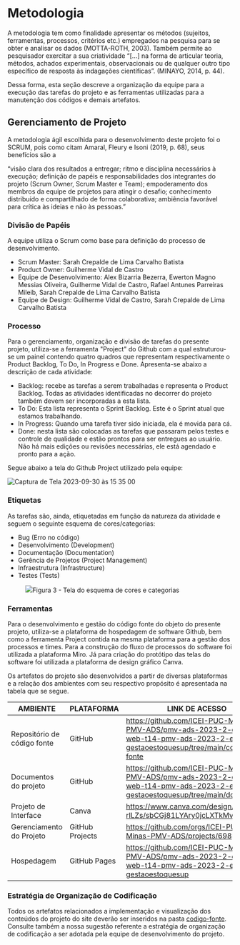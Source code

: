 
# Metodologia

A metodologia tem como finalidade apresentar os métodos (sujeitos, ferramentas, processos, critérios etc.) empregados na pesquisa para se obter e analisar os dados (MOTTA-ROTH, 2003). Também permite ao pesquisador exercitar a sua criatividade “[...] na forma de articular teoria, métodos, achados experimentais, observacionais ou de qualquer outro tipo específico de resposta às indagações científicas”. (MINAYO, 2014, p. 44). 

Dessa forma, esta seção descreve a organização da equipe para a execução das tarefas do projeto e as ferramentas utilizadas para a manutenção dos códigos e demais artefatos.

## Gerenciamento de Projeto
A metodologia ágil escolhida para o desenvolvimento deste projeto foi o SCRUM, pois como citam Amaral, Fleury e Isoni (2019, p. 68), seus benefícios são a

“visão clara dos resultados a entregar; ritmo e disciplina necessários à execução; definição de papéis e responsabilidades dos integrantes do projeto (Scrum Owner, Scrum Master e Team); empoderamento dos membros da equipe de projetos para atingir o desafio; conhecimento distribuído e compartilhado de forma colaborativa; ambiência favorável para crítica às ideias e não às pessoas.”

### Divisão de Papéis

A equipe utiliza o Scrum como base para definição do processo de desenvolvimento.

- Scrum Master: Sarah Crepalde de Lima Carvalho Batista
- Product Owner: Guilherme Vidal de Castro
- Equipe de Desenvolvimento: Alex Bizarria Bezerra, Ewerton Magno Messias Oliveira, Guilherme Vidal de Castro, Rafael Antunes Parreiras Mileib, Sarah Crepalde de Lima Carvalho Batista
- Equipe de Design: Guilherme Vidal de Castro, Sarah Crepalde de Lima Carvalho Batista



### Processo

Para o gerenciamento, organização e divisão de tarefas do presente projeto, utiliza-se a ferramenta "Project" do Github com a qual estruturou-se um painel contendo quatro quadros que representam respectivamente o Product Backlog, To Do, In Progress e Done. Apresenta-se abaixo a descrição de cada atividade:

- Backlog: recebe as tarefas a serem trabalhadas e representa o Product Backlog. Todas as atividades identificadas no decorrer do projeto também devem ser incorporadas a esta lista. 
- To Do: Esta lista representa o Sprint Backlog. Este é o Sprint atual que estamos trabalhando. 
- In Progress: Quando uma tarefa tiver sido iniciada, ela é movida para cá. 
- Done: nesta lista são colocadas as tarefas que passaram pelos testes e controle de qualidade e estão prontos para ser entregues ao usuário. Não há mais edições ou revisões necessárias, ele está agendado e pronto para a ação.

Segue abaixo a tela do Github Project utilizado pela equipe:

![Captura de Tela 2023-09-30 às 15 35 00](https://github.com/ICEI-PUC-Minas-PMV-ADS/pmv-ads-2023-2-e1-proj-web-t14-pmv-ads-2023-2-e1-proj-gestaoestoquesup/assets/133724013/0aada910-cd47-40c6-a122-cf0e64be1fdf)


### Etiquetas
<p>As tarefas são, ainda, etiquetadas em função da natureza da atividade e seguem o seguinte esquema de cores/categorias:</p>

<ul>
  <li>Bug (Erro no código)</li>
  <li>Desenvolvimento (Development)</li>
  <li>Documentação (Documentation)</li>
  <li>Gerência de Projetos (Project Management)</li>
  <li>Infraestrutura (Infrastructure)</li>
  <li>Testes (Tests)</li>
</ul>

<figure> 
  <img src="https://user-images.githubusercontent.com/100447878/164068979-9eed46e1-9b44-461e-ab88-c2388e6767a1.png"
    <figcaption>Figura 3 - Tela do esquema de cores e categorias</figcaption>
</figure> 
  
### Ferramentas

Para o desenvolvimento e gestão do código fonte do objeto do presente projeto, utiliza-se a plataforma de hospedagem de software Github, bem como a ferramenta Project contida na mesma plataforma para a gestão dos processos e times. Para a construção do fluxo de processos do software foi utilizada a plataforma Miro. Já para criação do protótipo das telas do software foi utilizada a plataforma de design gráfico Canva.

Os artefatos do projeto são desenvolvidos a partir de diversas plataformas e a relação dos ambientes com seu respectivo propósito é apresentada na tabela que se segue.

| AMBIENTE                            | PLATAFORMA                         | LINK DE ACESSO                         |
|-------------------------------------|------------------------------------|----------------------------------------|
| Repositório de código fonte         | GitHub                             |https://github.com/ICEI-PUC-Minas-PMV-ADS/pmv-ads-2023-2-e1-proj-web-t14-pmv-ads-2023-2-e1-proj-gestaoestoquesup/tree/main/codigo-fonte|
| Documentos do projeto               | GitHub                             |https://github.com/ICEI-PUC-Minas-PMV-ADS/pmv-ads-2023-2-e1-proj-web-t14-pmv-ads-2023-2-e1-proj-gestaoestoquesup/tree/main/documentos|
| Projeto de Interface                | Canva                              |https://www.canva.com/design/DAFv7-rILZs/sbCGj81LYAry0jcLXTkMvQ/edit               |
| Gerenciamento do Projeto            | GitHub Projects                    | https://github.com/orgs/ICEI-PUC-Minas-PMV-ADS/projects/698|
| Hospedagem                          | GitHub Pages                       |https://github.com/ICEI-PUC-Minas-PMV-ADS/pmv-ads-2023-2-e1-proj-web-t14-pmv-ads-2023-2-e1-proj-gestaoestoquesup |


### Estratégia de Organização de Codificação 

Todos os artefatos relacionados a implementação e visualização dos conteúdos do projeto do site deverão ser inseridos na pasta [codigo-fonte](http://https://github.com/ICEI-PUC-Minas-PMV-ADS/WebApplicationProject-Template-v2/tree/main/codigo-fonte). Consulte também a nossa sugestão referente a estratégia de organização de codificação a ser adotada pela equipe de desenvolvimento do projeto.
